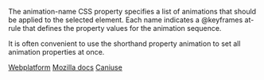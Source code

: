 The animation-name CSS property specifies a list of animations that should be applied to the selected element. Each name indicates a @keyframes at-rule that defines the property values for the animation sequence.

It is often convenient to use the shorthand property animation to set all animation properties at once.

[Webplatform](http://docs.webplatform.org/wiki/css/properties/animation-name "Webplatform")
[Mozilla docs](https://developer.mozilla.org/en-US/docs/Web/CSS/animation-name "Mozilla")
[Caniuse](http://caniuse.com/#feat=css-animation "Caniuse")